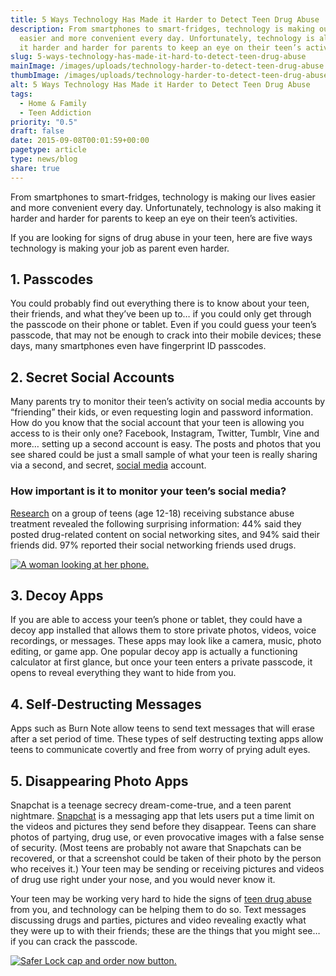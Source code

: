 ```yaml
---
title: 5 Ways Technology Has Made it Harder to Detect Teen Drug Abuse
description: From smartphones to smart-fridges, technology is making our lives
  easier and more convenient every day. Unfortunately, technology is also making
  it harder and harder for parents to keep an eye on their teen’s activities.
slug: 5-ways-technology-has-made-it-hard-to-detect-teen-drug-abuse
mainImage: /images/uploads/technology-harder-to-detect-teen-drug-abuse.jpg
thumbImage: /images/uploads/technology-harder-to-detect-teen-drug-abuse.jpg
alt: 5 Ways Technology Has Made it Harder to Detect Teen Drug Abuse
tags:
  - Home & Family
  - Teen Addiction
priority: "0.5"
draft: false
date: 2015-09-08T00:01:59+00:00
pagetype: article
type: news/blog
share: true
---
```

From smartphones to smart-fridges, technology is making our lives easier and more convenient every day. Unfortunately, technology is also making it harder and harder for parents to keep an eye on their teen’s activities.

If you are looking for signs of drug abuse in your teen, here are five ways technology is making your job as parent even harder.

## 1. Passcodes

You could probably find out everything there is to know about your teen, their friends, and what they’ve been up to… if you could only get through the passcode on their phone or tablet. Even if you could guess your teen’s passcode, that may not be enough to crack into their mobile devices; these days, many smartphones even have fingerprint ID passcodes.

## 2. Secret Social Accounts

Many parents try to monitor their teen’s activity on social media accounts by “friending” their kids, or even requesting login and password information. How do you know that the social account that your teen is allowing you access to is their only one? Facebook, Instagram, Twitter, Tumblr, Vine and more… setting up a second account is easy. The posts and photos that you see shared could be just a small sample of what your teen is really sharing via a second, and secret, [social media](http://www.drugabuse.gov/news-events/news-releases/2014/07/social-media-can-influence-teens-pro-drug-messages) account.

### How important is it to monitor your teen’s social media?

[Research](http://www.psychiatrictimes.com/apa2012/social-networking-and-teen-drug-use-tremendous-potential-help-and-harm) on a group of teens (age 12-18) receiving substance abuse treatment revealed the following surprising information: 44% said they posted drug-related content on social networking sites, and 94% said their friends did. 97% reported their social networking friends used drugs.

[![A woman looking at her phone.](/images/uploads/rxguardian-well-rx-graphic.jpg "Save up to 80 percent on prescription drugs.")](https://www.wellrx.com/rx-discount-card/enroll/?invitecode=SaferLock%20&utm_source=SaferLock%20&utm_medium=affiliate&utm_campaign=%3cblogs%3E "WellRx Link")

## 3. Decoy Apps

If you are able to access your teen’s phone or tablet, they could have a decoy app installed that allows them to store private photos, videos, voice recordings, or messages. These apps may look like a camera, music, photo editing, or game app. One popular decoy app is actually a functioning calculator at first glance, but once your teen enters a private passcode, it opens to reveal everything they want to hide from you.

## 4. Self-Destructing Messages

Apps such as Burn Note allow teens to send text messages that will erase after a set period of time. These types of self destructing texting apps allow teens to communicate covertly and free from worry of prying adult eyes.

## 5. Disappearing Photo Apps

Snapchat is a teenage secrecy dream-come-true, and a teen parent nightmare. [Snapchat](https://www.psychologytoday.com/blog/your-online-secrets/201410/advice-how-do-i-keep-my-teen-daughter-safe-snapchat) is a messaging app that lets users put a time limit on the videos and pictures they send before they disappear. Teens can share photos of partying, drug use, or even provocative images with a false sense of security. (Most teens are probably not aware that Snapchats can be recovered, or that a screenshot could be taken of their photo by the person who receives it.) Your teen may be sending or receiving pictures and videos of drug use right under your nose, and you would never know it.

Your teen may be working very hard to hide the signs of [teen drug abuse](http://saferlock.wpengine.com/prevention/teen-addiction/signs-of-teenage-drug-abuse/) from you, and technology can be helping them to do so. Text messages discussing drugs and parties, pictures and video revealing exactly what they were up to with their friends; these are the things that you might see… if you can crack the passcode.

[![Safer Lock cap and order now button.](/images/uploads/safer-cta.png "Better safe than sorry. Lock up your meds.")](https://shop.rxguardian.com/products/safer-lock "Safer Lock Product Link")